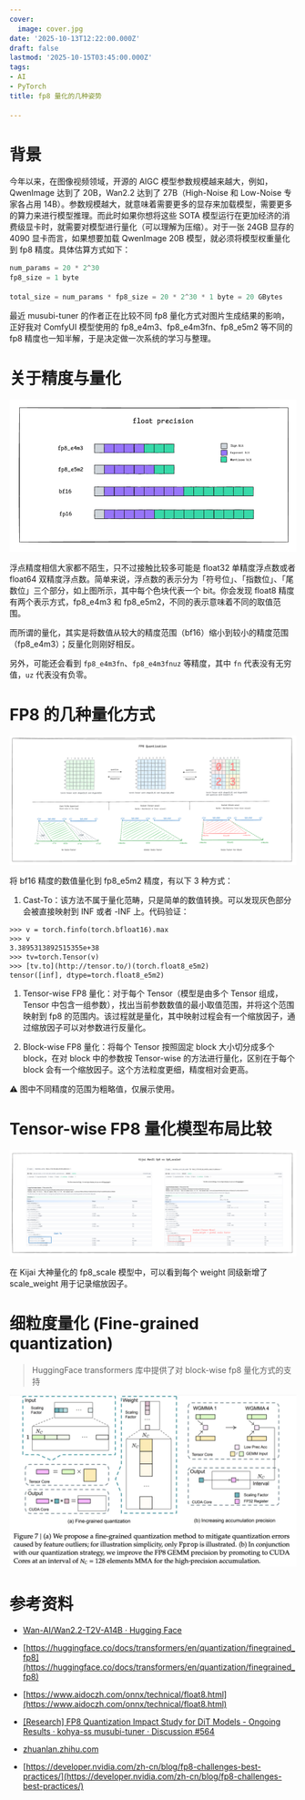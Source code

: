 ```yaml
---
cover:
  image: cover.jpg
date: '2025-10-13T12:22:00.000Z'
draft: false
lastmod: '2025-10-15T03:45:00.000Z'
tags:
- AI
- PyTorch
title: fp8 量化的几种姿势

---
```


# 背景

今年以来，在图像视频领域，开源的 AIGC 模型参数规模越来越大，例如，QwenImage 达到了 20B，Wan2.2 达到了 27B（High-Noise 和 Low-Noise 专家各占用 14B）。参数规模越大，就意味着需要更多的显存来加载模型，需要更多的算力来进行模型推理。而此时如果你想将这些 SOTA 模型运行在更加经济的消费级显卡时，就需要对模型进行量化（可以理解为压缩）。对于一张 24GB 显存的 4090 显卡而言，如果想要加载 QwenImage 20B 模型，就必须将模型权重量化到 fp8 精度。具体估算方式如下：


```python
num_params = 20 * 2^30
fp8_size = 1 byte

total_size = num_params * fp8_size = 20 * 2^30 * 1 byte = 20 GBytes
```

最近 musubi-tuner 的作者正在比较不同 fp8 量化方式对图片生成结果的影响，正好我对 ComfyUI 模型使用的 fp8_e4m3、fp8_e4m3fn、fp8_e5m2 等不同的 fp8 精度也一知半解，于是决定做一次系统的学习与整理。

# 关于精度与量化

![image](2451d8b9_image.png)

浮点精度相信大家都不陌生，只不过接触比较多可能是 float32 单精度浮点数或者 float64 双精度浮点数。简单来说，浮点数的表示分为「符号位」、「指数位」、「尾数位」三个部分，如上图所示，其中每个色块代表一个 bit。你会发现 float8 精度有两个表示方式，fp8_e4m3 和 fp8_e5m2，不同的表示意味着不同的取值范围。

而所谓的量化，其实是将数值从较大的精度范围（bf16）缩小到较小的精度范围（fp8_e4m3）；反量化则刚好相反。

另外，可能还会看到 `fp8_e4m3fn`、`fp8_e4m3fnuz` 等精度，其中 `fn` 代表没有无穷值，`uz` 代表没有负零。

# FP8 的几种量化方式

![image](18d19b75_image.png)

将 bf16 精度的数值量化到 fp8_e5m2 精度，有以下 3 种方式：

1. Cast-To：该方法不属于量化范畴，只是简单的数值转换。可以发现灰色部分会被直接映射到 INF 或者 -INF 上。代码验证：

	
```shell
>>> v = torch.finfo(torch.bfloat16).max
>>> v
3.3895313892515355e+38
>>> tv=torch.Tensor(v)
>>> [tv.to](http://tensor.to/)(torch.float8_e5m2)
tensor([inf], dtype=torch.float8_e5m2)
```

1. Tensor-wise FP8 量化：对于每个 Tensor（模型是由多个 Tensor 组成，Tensor 中包含一组参数），找出当前参数数值的最小取值范围，并将这个范围映射到 fp8 的范围内。该过程就是量化，其中映射过程会有一个缩放因子，通过缩放因子可以对参数进行反量化。

1. Block-wise FP8 量化：将每个 Tensor 按照固定 block 大小切分成多个 block，在对 block 中的参数按 Tensor-wise 的方法进行量化，区别在于每个 block 会有一个缩放因子。这个方法粒度更细，精度相对会更高。

⚠️ 图中不同精度的范围为粗略值，仅展示使用。

# Tensor-wise FP8 量化模型布局比较

![image](183b795f_image.png)

在 Kijai 大神量化的 fp8_scale 模型中，可以看到每个 weight 同级新增了 scale_weight 用于记录缩放因子。

# 细粒度量化 (Fine-grained quantization)

> HuggingFace transformers 库中提供了对 block-wise fp8 量化方式的支持

![image](31de6eec_image.png)

# 参考资料

- [Wan-AI/Wan2.2-T2V-A14B · Hugging Face](https://huggingface.co/Wan-AI/Wan2.2-T2V-A14B)

- [https://huggingface.co/docs/transformers/en/quantization/finegrained_fp8](https://huggingface.co/docs/transformers/en/quantization/finegrained_fp8)

- [https://www.aidoczh.com/onnx/technical/float8.html](https://www.aidoczh.com/onnx/technical/float8.html)

- [[Research] FP8 Quantization Impact Study for DiT Models - Ongoing Results · kohya-ss musubi-tuner · Discussion #564](https://github.com/kohya-ss/musubi-tuner/discussions/564)

- [zhuanlan.zhihu.com](https://zhuanlan.zhihu.com/p/574825662)

- [https://developer.nvidia.com/zh-cn/blog/fp8-challenges-best-practices/](https://developer.nvidia.com/zh-cn/blog/fp8-challenges-best-practices/)

<br/>

